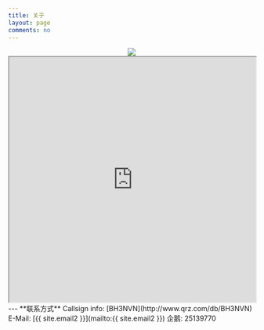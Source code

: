 ```yaml
---
title: 关于
layout: page
comments: no
---
```

<center>
<a href="http://www.hamqsl.com/solar.html" title="Click to add Solar-Terrestrial Data to your website!"><img src="http://www.hamqsl.com/solar101vhfpic.php"></a>
</center>
<!-- HRDLOG.net script start -->
<iframe src="https://www.hrdlog.net/hrdlogframe.aspx?user=BH3NVN&lastqso=30&qsomap=&options=search;disablelinks;" width="100%" height="500" scrolling="auto"></iframe>
<!-- HRDLOG.net script stop -->
---
**联系方式**    
Callsign info:    
[BH3NVN](http://www.qrz.com/db/BH3NVN)  
E-Mail:  
[{{ site.email2 }}](mailto:{{ site.email2 }})  
企鹅:    
25139770
